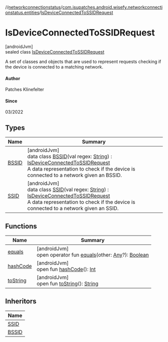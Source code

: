 //[networkconnectionstatus](../../../index.md)/[com.isupatches.android.wisefy.networkconnectionstatus.entities](../index.md)/[IsDeviceConnectedToSSIDRequest](index.md)

# IsDeviceConnectedToSSIDRequest

[androidJvm]\
sealed class [IsDeviceConnectedToSSIDRequest](index.md)

A set of classes and objects that are used to represent requests checking if the device is connected to a matching network.

#### Author

Patches Klinefelter

#### Since

03/2022

## Types

| Name | Summary |
|---|---|
| [BSSID](-b-s-s-i-d/index.md) | [androidJvm]<br>data class [BSSID](-b-s-s-i-d/index.md)(val regex: [String](https://kotlinlang.org/api/latest/jvm/stdlib/kotlin/-string/index.html)) : [IsDeviceConnectedToSSIDRequest](index.md)<br>A data representation to check if the device is connected to a network given an BSSID. |
| [SSID](-s-s-i-d/index.md) | [androidJvm]<br>data class [SSID](-s-s-i-d/index.md)(val regex: [String](https://kotlinlang.org/api/latest/jvm/stdlib/kotlin/-string/index.html)) : [IsDeviceConnectedToSSIDRequest](index.md)<br>A data representation to check if the device is connected to a network given an SSID. |

## Functions

| Name | Summary |
|---|---|
| [equals](../-is-device-roaming-result/-false/index.md#585090901%2FFunctions%2F1246821712) | [androidJvm]<br>open operator fun [equals](../-is-device-roaming-result/-false/index.md#585090901%2FFunctions%2F1246821712)(other: [Any](https://kotlinlang.org/api/latest/jvm/stdlib/kotlin/-any/index.html)?): [Boolean](https://kotlinlang.org/api/latest/jvm/stdlib/kotlin/-boolean/index.html) |
| [hashCode](../-is-device-roaming-result/-false/index.md#1794629105%2FFunctions%2F1246821712) | [androidJvm]<br>open fun [hashCode](../-is-device-roaming-result/-false/index.md#1794629105%2FFunctions%2F1246821712)(): [Int](https://kotlinlang.org/api/latest/jvm/stdlib/kotlin/-int/index.html) |
| [toString](../-is-device-roaming-result/-false/index.md#1616463040%2FFunctions%2F1246821712) | [androidJvm]<br>open fun [toString](../-is-device-roaming-result/-false/index.md#1616463040%2FFunctions%2F1246821712)(): [String](https://kotlinlang.org/api/latest/jvm/stdlib/kotlin/-string/index.html) |

## Inheritors

| Name |
|---|
| [SSID](-s-s-i-d/index.md) |
| [BSSID](-b-s-s-i-d/index.md) |
